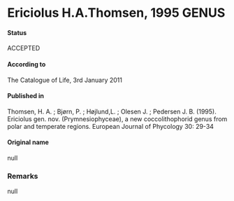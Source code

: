 Ericiolus H.A.Thomsen, 1995 GENUS
=======

#### Status
ACCEPTED

#### According to
The Catalogue of Life, 3rd January 2011

#### Published in
Thomsen, H. A. ; Bjørn, P. ; Højlund,L. ; Olesen J. ; Pedersen J. B. (1995). Ericiolus gen. nov. (Prymnesiophyceae), a new coccolithophorid genus from polar and temperate regions. European Journal of Phycology 30: 29-34

#### Original name
null

### Remarks
null